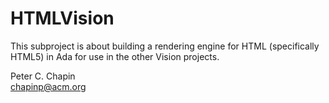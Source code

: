 HTMLVision
==========

This subproject is about building a rendering engine for HTML (specifically HTML5) in Ada for
use in the other Vision projects.

Peter C. Chapin  
chapinp@acm.org  
